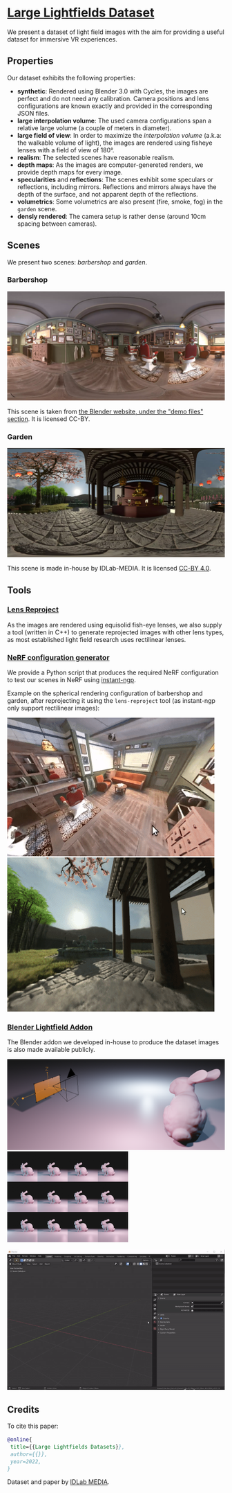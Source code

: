 # [Large Lightfields Dataset](https://idlabmedia.github.io/large-lightfields-dataset)

We present a dataset of light field images with the aim for providing a useful
dataset for immersive VR experiences. 

## Properties
Our dataset exhibits the following properties:

 - **synthetic**: Rendered using Blender 3.0 with Cycles, the images are
   perfect and do not need any calibration. Camera positions and lens
   configurations are known exactly and provided in the corresponding JSON
   files.
 - **large interpolation volume**: The used camera configurations span a
   relative large volume (a couple of meters in diameter).
 - **large field of view**: In order to maximize the _interpolation volume_
   (a.k.a: the walkable volume of light), the images are rendered using fisheye
   lenses with a field of view of 180°.
 - **realism**: The selected scenes have reasonable realism.
 - **depth maps**: As the images are computer-genereted renders, we provide
   depth maps for every image.
 - **specularities** and **reflections**: The scenes exhibit some speculars or
   reflections, including mirrors. Reflections and mirrors always have the
   depth of the surface, and not apparent depth of the reflections.
 - **volumetrics**: Some volumetrics are also present (fire, smoke, fog) in the
   `garden` scene.
 - **densly rendered**: The camera setup is rather dense (around 10cm spacing
   between cameras).

## Scenes

We present two scenes: _barbershop_ and _garden_.

### Barbershop

![Barbershop Panorama](./barbershop_pano.webp)

This scene is taken from [the Blender website, under the "demo files"
section](https://www.blender.org/download/demo-files/#cycles). It is licensed
CC-BY.

### Garden

![Garden Panorama](./garden_pano.webp)

This scene is made in-house by IDLab-MEDIA. It is licensed [CC-BY
4.0](https://creativecommons.org/licenses/by/4.0/).

## Tools

### [Lens Reproject](https://github.com/IDLabMEDIA/image-lens-reproject)
As the images are rendered using equisolid fish-eye lenses, we also supply a
tool (written in C++) to generate reprojected images with other lens types, as
most established light field research uses rectilinear lenses.

### [NeRF configuration generator](https://github.com/IDLabMEDIA/large-lightfield-dataset/blob/main/generate_NERF_transforms.py)
We provide a Python script that produces the required NeRF configuration to
test our scenes in NeRF using [instant-ngp](https://github.com/NVlabs/instant-ngp).

Example on the spherical rendering configuration of barbershop and garden,
after reprojecting it using the `lens-reproject` tool (as instant-ngp only
support rectilinear images):

![NeRF Barbershop](./nerf_barbershop_spherical.gif)
![NeRF Garden](./nerf_garden.gif)


### [Blender Lightfield Addon](https://github.com/IDLabMEDIA/blender-lightfield-addon)
The Blender addon we developed in-house to produce the dataset images is also made available publicly.

<img src="https://github.com/IDLabMedia/blender-lightfield-addon/raw/main/docs/teaser.PNG"  height="210"/> <img src="https://github.com/IDLabMedia/blender-lightfield-addon/raw/main/docs/teaser2.png"  height="210"/>

![Addon GIF](https://github.com/IDLabMedia/blender-lightfield-addon/raw/main/docs/settings.gif)

## Credits

To cite this paper:

```bibtex
@online{
 title={{Large Lightfields Datasets}},
 author={{}},
 year=2022,
}
```

Dataset and paper by [IDLab MEDIA](https://media.idlab.ugent.be/).
